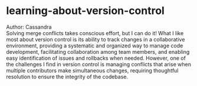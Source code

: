 # learning-about-version-control
Author: Cassandra\
Solving merge conflicts takes conscious effort, but I can do it!
What I like most about version control is its ability to track changes in a collaborative environment, providing a systematic and organized way to manage code development, facilitating collaboration among team members, and enabling easy identification of issues and rollbacks when needed. 
However, one of the challenges I find in version control is managing conflicts that arise when multiple contributors make simultaneous changes, requiring thoughtful resolution to ensure the integrity of the codebase.